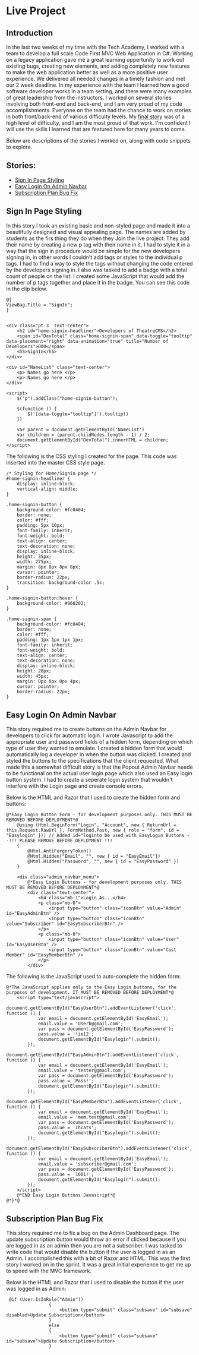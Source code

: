 # Live Project

## Introduction
In the last two weeks of my time with the Tech Academy, I worked with a team to develop a full scale Code First MVC Web Application in C#. 
Working on a legacy application gave me a great learning oppertunity to work out existing bugs, creating new elements, and adding completely new 
features to make the web application better as well as a more positive user experience. We delivered all needed changes in a timely fashion and met our 2 
week deadline. In my experience with the team I learned how a good software developer works in a team setting, and there were many examples of 
great leadership from the instructors. I worked on several stories involving both front-end and back-end, and I am very proud of my code accomplishments. 
Everyone on the team had the chance to work on stories in both front/back-end of various difficulty levels. My [final story](#Sign-In-Page-Styling) was of a high level 
of difficulty, and I am the most proud of that work. I'm confident I will use the skills I learned that are featured here for many years to come.

Below are descriptions of the stories I worked on, along with code snippets to explore.

## Stories:
* [Sign In Page Styling](#Sign-In-Page-Styling)
* [Easy Login On Admin Navbar](#Easy-Login-On-Admin-Navbar)
* [Subscription Plan Bug Fix](#Subscription-Plan-Bug-Fix)

## Sign In Page Styling
In this story I took an existing basic and non-styled page and made it into a beautifully designed and visual appealing page. The names are added by students
as the firs thing they do when they Join the live project. They add their name by creating a new p tag with their name in it. I had to style it in a way that
the sign in procedure would be simple for the new developers signing in, in other words I couldn't add tags or styles to the individual p tags. I had to find a 
way to style the tags without changing the code entered by the developers signing in. I also was tasked to add a badge with a total count of people on the list. I
created some JavaScript that would add the number of p tags together and place it in the badge. You can see this code in the clip below.

	@{
    ViewBag.Title = "SignIn";
    }


    <div class="pt-3  text-center">
        <h2 id="home-signin-headliner">Developers of TheatreCMS</h2>
        <span id="DevTotal" class="home-signin-span" data-toggle="tooltip" data-placement="right" data-animation="true" title="Number of Developers">000</span>
        <h5>SignIn</h5>
    </div>

    <div id="NameList" class="text-center">
        <p> Names go here </p>
        <p> Names go here </p>
    </div>

    <script>
        $("p").addClass("home-signin-button");

        $(function () {
            $('[data-toggle="tooltip"]').tooltip()
        })

        var parent = document.getElementById('NameList')
        var children = (parent.childNodes.length - 1) / 2;
        document.getElementById("DevTotal").innerHTML = children;
    </script>

The following is the CSS styling I created for the page. This code was inserted into the master CSS style page.

    /* Styling for Home/Signin page */
    #home-signin-headliner {
        display: inline-block;
        vertical-align: middle;
    }

    .home-signin-button {
        background-color: #fc0404;
        border: none;
        color: #fff;
        padding: 5px 10px;
        font-family: inherit;
        font-weight: bold;
        text-align: center;
        text-decoration: none;
        display: inline-block;
        height: 35px;
        width: 275px;
        margin: 8px 8px 8px 8px;
        cursor: pointer;
        border-radius: 22px;
        transition: background-color .5s;
    }

    .home-signin-button:hover {
        background-color: #960202;
    }

    .home-signin-span {
        background-color: #fc0404;
        border: none;
        color: #fff;
        padding: 1px 1px 1px 1px;
        font-family: inherit;
        font-weight: bold;
        text-align: center;
        text-decoration: none;
        display: inline-block;
        height: 28px;
        width: 45px;
        margin: 0px 0px 0px 4px;
        cursor: pointer;
        border-radius: 22px;
    }

## Easy Login On Admin Navbar
This story required me to create buttons on the Admin Navbar for developers to click for automatic login. I wrote Javascript to add the appropriate user and 
password fields of a hidden form, depending on which type of user they wanted to emulate. I created a hidden form that would automatically log a developer in when 
the button was clicked. I created and styled the buttons to the specifications that the client requested. What made this a somewhat difficult story is that the 
Popout Admin Navbar neede to be functional on the actual user login page which also used an Easy login button system. I had to create a seperate login system 
that wouldn't interfere with the Login page and create console errors.

Below is the HTML and Razor that I used to create the hidden form and buttons:

    @*Easy Login Button Form - for development purposes only. THIS MUST BE REMOVED BEFORE DEPLOYMENT*@
        @using (Html.BeginForm("Login", "Account", new { ReturnUrl = this.Request.RawUrl }, FormMethod.Post, new { role = "form", id = "Easylogin" })) // Added id="loginto be used with EasyLogin Buttons --!!! PLEASE REMOVE BEFORE DEPLOYMENT !!!
        {
            @Html.AntiForgeryToken()
            @Html.Hidden("Email", "", new { id = "EasyEmail"})
            @Html.Hidden("Password", "", new { id = "EasyPassword" })
        }

        <div class="admin_navbar_menu">
            @*Easy Login Buttons - for development purposes only. THIS MUST BE REMOVED BEFORE DEPLOYMENT*@
            <div class="text-center">
                <h4 class="mb-1">Login As...</h4>
                <p class="mb-0">
                    <input type="button" class="iconBtn" value="Admin" id="EasyAdminBtn" />
                    <input type="button" class="iconBtn" value="Subscriber" id="EasySubscriberBtn" />
                </p>
                <p class="mb-0">
                    <input type="button" class="iconBtn" value="User" id="EasyUserBtn" />
                    <input type="button" class="iconBtn" value="Cast Member" id="EasyMemberBtn" />
                </p>
            </div>

The following is the JavaScript used to auto-complete the hidden form:

    @*The JavaScript applies only to the Easy Login buttons, for the purposes of development. IT MUST BE REMOVED BEFORE DEPLOYMENT*@
        <script type="text/javascript">
            document.getElementById("EasyUserBtn").addEventListener('click', function () {
                var email = document.getElementById('EasyEmail');
                email.value = 'Userb@gmail.com';
                var pass = document.getElementById('EasyPassword');
                pass.value = '!ie12';
                document.getElementById("Easylogin").submit();
            });
            document.getElementById("EasyAdminBtn").addEventListener('click', function () {
                var email = document.getElementById('EasyEmail');
                email.value = 'tester@gmail.com';
                var pass = document.getElementById('EasyPassword');
                pass.value = 'Pass!';
                document.getElementById("Easylogin").submit();
            });
            document.getElementById("EasyMemberBtn").addEventListener('click', function () {
                var email = document.getElementById('EasyEmail');
                email.value = 'mem.test@gmail.com';
                var pass = document.getElementById('EasyPassword');
                pass.value = 'Ihcats';
                document.getElementById("Easylogin").submit();
            });
            document.getElementById("EasySubscriberBtn").addEventListener('click', function () {
                var email = document.getElementById('EasyEmail');
                email.value = 'subscriber@gmail.com';
                var pass = document.getElementById('EasyPassword');
                pass.value = '1001!';
                document.getElementById("Easylogin").submit();
            });
        </script>
        @*END Easy Login Buttons Javascript*@
    @*}*@

## Subscription Plan Bug Fix
This story required me to fix a bug on the Admin Dashboard page. The update subscription button would throw an error if clicked because if you are logged in 
as an admin then you are not a subscriber. I was tasked to write code that would disable the button if the user is logged in as an Admin. I accomplished this 
with a bit of Razor and HTML. This was the first story I worked on in the sprint. It was a great initial experience to get me up to speed with the MVC framework.

Below is the HTML and Razor that I used to disable the button if the user was logged in as Admin:

     @if (User.IsInRole("Admin"))
                    {
                        <button type="submit" class="subsave" id="subsave" disabled>Update Subscription</button>
                    }
                    else
                    {
                        <button type="submit" class="subsave" id="subsave">Update Subscription</button>
                    }


